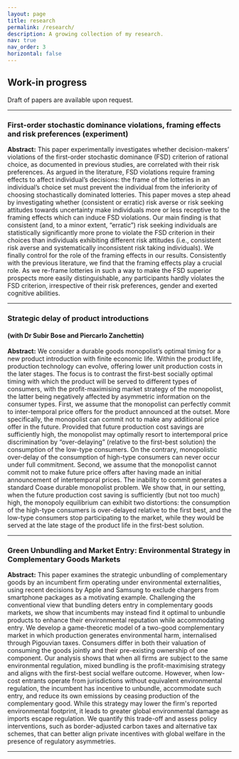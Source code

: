 ```yaml
---
layout: page
title: research
permalink: /research/
description: A growing collection of my research.
nav: true
nav_order: 3
horizontal: false
---
```


## Work-in progress

Draft of papers are available upon request.

---

### First-order stochastic dominance violations, framing effects and risk preferences (experiment)

**Abstract:** This paper experimentally investigates whether decision-makers’ violations of the first-order stochastic dominance (FSD) criterion of rational choice, as documented in previous studies, are correlated with their risk preferences. As argued in the literature, FSD violations require framing effects to affect individual’s decisions: the frame of the lotteries in an individual’s choice set must prevent the individual from the inferiority of choosing stochastically dominated lotteries. This paper moves a step ahead by investigating whether (consistent or erratic) risk averse or risk seeking attitudes towards uncertainty make individuals more or less receptive to the framing effects which can induce FSD violations. Our main finding is that consistent (and, to a minor extent, “erratic”) risk seeking individuals are statistically significantly more prone to violate the FSD criterion in their choices than individuals exhibiting different risk attitudes (i.e., consistent risk averse and systematically inconsistent risk taking individuals). We finally control for the role of the framing effects in our results. Consistently with the previous literature, we find that the framing effects play a crucial role. As we re-frame lotteries in such a way to make the FSD superior prospects more easily distinguishable, any participants hardly violates the FSD criterion, irrespective of their risk preferences, gender and exerted cognitive abilities.

---

### Strategic delay of product introductions

#### (with Dr Subir Bose and Piercarlo Zanchettin)

**Abstract:** We consider a durable goods monopolist’s optimal timing for a new product introduction with finite economic life. Within the product life, production technology can evolve, offering lower unit production costs in the later stages. The focus is to contrast the first-best socially optimal timing with which the product will be served to different types of consumers, with the profit-maximising market strategy of the monopolist, the latter being negatively affected by asymmetric information on the consumer types. First, we assume that the monopolist can perfectly commit to inter-temporal price offers for the product announced at the outset. More specifically, the monopolist can commit not to make any additional price offer in the future. Provided that future production cost savings are sufficiently high, the monopolist may optimally resort to intertemporal price discrimination by “over-delaying” (relative to the first-best solution) the consumption of the low-type consumers. On the contrary, monopolistic over-delay of the consumption of high-type consumers can never occur under full commitment. Second, we assume that the monopolist cannot commit not to make future price offers after having made an initial announcement of intertemporal prices. The inability to commit generates a standard Coase durable monopolist problem. We show that, in our setting, when the future production cost saving is sufficiently (but not too much) high, the monopoly equilibrium can exhibit two distortions: the consumption of the high-type consumers is over-delayed relative to the first best, and the low-type consumers stop participating to the market, while they would be served at the late stage of the product life in the first-best solution.

---

### Green Unbundling and Market Entry: Environmental Strategy in Complementary Goods Markets

**Abstract:**
This paper examines the strategic unbundling of complementary goods by an incumbent firm operating under environmental externalities, using recent decisions by Apple and Samsung to exclude chargers from smartphone packages as a motivating example. Challenging the conventional view that bundling deters entry in complementary goods markets, we show that incumbents may instead find it optimal to unbundle products to enhance their environmental reputation while accommodating entry. We develop a game-theoretic model of a two-good complementary market in which production generates environmental harm, internalised through Pigouvian taxes. Consumers differ in both their valuation of consuming the goods jointly and their pre-existing ownership of one component. Our analysis shows that when all firms are subject to the same environmental regulation, mixed bundling is the profit-maximising strategy and aligns with the first-best social welfare outcome. However, when low-cost entrants operate from jurisdictions without equivalent environmental regulation, the incumbent has incentive to unbundle, accommodate such entry, and reduce its own emissions by ceasing production of the complementary good. While this strategy may lower the firm's reported environmental footprint, it leads to greater global environmental damage as imports escape regulation. We quantify this trade-off and assess policy interventions, such as border-adjusted carbon taxes and alternative tax schemes, that can better align private incentives with global welfare in the presence of regulatory asymmetries.

---